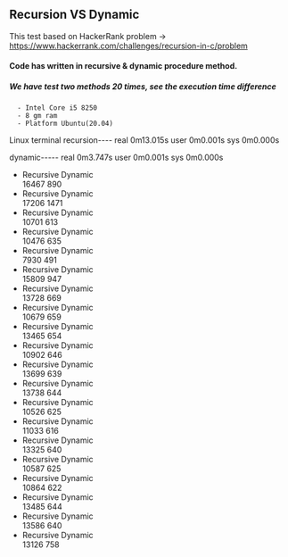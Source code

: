 ## Recursion VS Dynamic
This test based on HackerRank problem -> https://www.hackerrank.com/challenges/recursion-in-c/problem
#### Code has written in recursive & dynamic procedure method.
##### We have test two methods 20 times, see the execution time difference
      - Intel Core i5 8250
      - 8 gm ram
      - Platform Ubuntu(20.04)
      
Linux terminal
recursion----
real	0m13.015s
user	0m0.001s
sys	0m0.000s

dynamic-----
real	0m3.747s
user	0m0.001s
sys	0m0.000s


      
- Recursive          Dynamic  
 16467               890
- Recursive          Dynamic  
 17206               1471
- Recursive          Dynamic  
 10701               613
- Recursive          Dynamic  
 10476               635
- Recursive          Dynamic  
 7930               491
- Recursive          Dynamic  
 15809               947
- Recursive          Dynamic  
 13728               669
- Recursive          Dynamic  
 10679               659
- Recursive          Dynamic  
 13465               654
- Recursive          Dynamic  
 10902               646
- Recursive          Dynamic  
 13699               639
- Recursive          Dynamic  
 13738               644
- Recursive          Dynamic  
 10526               625
- Recursive          Dynamic  
 11033               616
- Recursive          Dynamic  
 13325               640
- Recursive          Dynamic  
 10587               625
- Recursive          Dynamic  
 10864               622
- Recursive          Dynamic  
 13485               644
- Recursive          Dynamic  
 13586               640
- Recursive          Dynamic  
 13126               758
 
